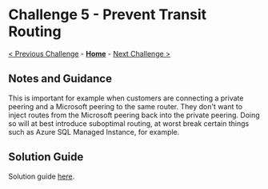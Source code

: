 # Challenge 5 - Prevent Transit Routing

[< Previous Challenge](./04-filtering.md) - **[Home](./README.md)** - [Next Challenge >](./06-communities.md)

## Notes and Guidance

This is important for example when customers are connecting a private peering and a Microsoft peering to the same router. They don't want to inject routes from the Microsoft peering back into the private peering. Doing so will at best introduce suboptimal routing, at worst break certain things such as Azure SQL Managed Instance, for example.

## Solution Guide

Solution guide [here](./Solutions/05_Solution.md).
